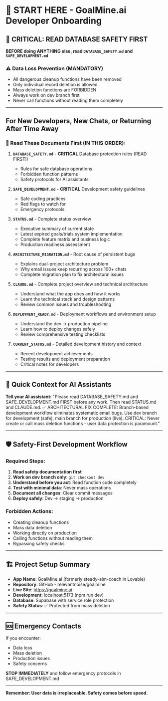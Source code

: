 # 🚀 START HERE - GoalMine.ai Developer Onboarding

## 🚨 CRITICAL: READ DATABASE SAFETY FIRST
**BEFORE doing ANYTHING else, read `DATABASE_SAFETY.md` and `SAFE_DEVELOPMENT.md`**

### ⚠️ Data Loss Prevention (MANDATORY)
- All dangerous cleanup functions have been removed
- Only individual record deletion is allowed
- Mass deletion functions are FORBIDDEN
- Always work on dev branch first
- Never call functions without reading them completely

---

## For New Developers, New Chats, or Returning After Time Away

### 📖 Read These Documents First (IN THIS ORDER):

1. **`DATABASE_SAFETY.md`** - **CRITICAL** Database protection rules (READ FIRST!)
   - Rules for safe database operations
   - Forbidden function patterns
   - Safety protocols for AI assistants

2. **`SAFE_DEVELOPMENT.md`** - **CRITICAL** Development safety guidelines
   - Safe coding practices
   - Red flags to watch for
   - Emergency protocols

3. **`STATUS.md`** - Complete status overview
   - Executive summary of current state
   - Latest expired goals/trials system implementation
   - Complete feature matrix and business logic
   - Production readiness assessment

4. **`ARCHITECTURE_MIGRATION.md`** - Root cause of persistent bugs
   - Explains dual-project architecture problem
   - Why email issues keep recurring across 100+ chats
   - Complete migration plan to fix architectural issues

5. **`CLAUDE.md`** - Complete project overview and technical architecture
   - Understand what the app does and how it works
   - Learn the technical stack and design patterns
   - Review common issues and troubleshooting

6. **`DEPLOYMENT_READY.md`** - Deployment workflows and environment setup
   - Understand the dev → production pipeline
   - Learn how to deploy changes safely
   - Review comprehensive testing checklists

7. **`CURRENT_STATUS.md`** - Detailed development history and context
   - Recent development achievements
   - Testing results and deployment preparation
   - Critical notes for developers

---

## 🔑 Quick Context for AI Assistants

**Tell your AI assistant:**
"Please read DATABASE_SAFETY.md and SAFE_DEVELOPMENT.md FIRST before any work. Then read STATUS.md and CLAUDE.md. ✅ ARCHITECTURAL FIX COMPLETE: Branch-based development workflow eliminates systematic email bugs. Use dev branch for development (safe), main branch for production (live). CRITICAL: Never create or call mass deletion functions - user data protection is paramount."

---

## 🛡️ Safety-First Development Workflow

### Required Steps:
1. **Read safety documentation first**
2. **Work on dev branch only**: `git checkout dev`
3. **Understand before you act**: Read function code completely
4. **Test with minimal data**: Never mass operations
5. **Document all changes**: Clear commit messages
6. **Deploy safely**: Dev → staging → production

### Forbidden Actions:
- Creating cleanup functions
- Mass data deletion
- Working directly on production
- Calling functions without reading them
- Bypassing safety checks

---

## 🏗️ Project Setup Summary

- **App Name**: GoalMine.ai (formerly steady-aim-coach in Lovable)
- **Repository**: GitHub - relevantnoise/goalmine
- **Live Site**: https://goalmine.ai
- **Development**: localhost:5173 (npm run dev)
- **Database**: Supabase with service role protection
- **Safety Status**: ✅ Protected from mass deletion

---

## 🆘 Emergency Contacts

If you encounter:
- Data loss
- Mass deletion
- Production issues
- Safety concerns

**STOP IMMEDIATELY** and follow emergency protocols in SAFE_DEVELOPMENT.md

---

**Remember: User data is irreplaceable. Safety comes before speed.**